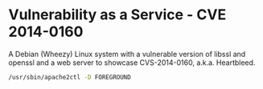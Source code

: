 # Vulnerability as a Service - CVE 2014-0160
A Debian (Wheezy) Linux system with a vulnerable version of libssl and openssl and a web server to showcase CVS-2014-0160, a.k.a. Heartbleed.

```bash
/usr/sbin/apache2ctl -D FOREGROUND
```
